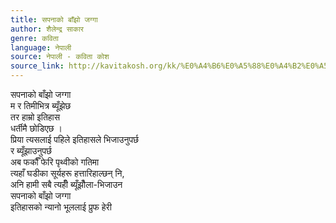 ```yaml
---
title: सपनाको बाँझो जग्गा
author: शैलेन्द्र साकार
genre: कविता
language: नेपाली
source: नेपाली - कविता कोश
source_link: http://kavitakosh.org/kk/%E0%A4%B6%E0%A5%88%E0%A4%B2%E0%A5%87%E0%A4%A8%E0%A5%8D%E0%A4%A6%E0%A5%8D%E0%A4%B0_%E0%A4%B8%E0%A4%BE%E0%A4%95%E0%A4%BE%E0%A4%B0
---
```


सपनाको बाँझो जग्गा  
म र तिमीभित्र ब्यूँझेछ  
तर हाम्रो इतिहास  
धर्तीमै छोडिएछ ।  
प्रिया त्यसलाई पहिले इतिहासले भिजाउनुपर्छ  
र ब्यूँझाउनुपर्छ  
अब फर्कौँ फेरि पृथ्वीको गतिमा  
त्यहाँ घडीका सूर्यहरू हत्तारिहाल्छन् नि,  
अनि हामी सबै त्यहीँ ब्यूँझौँला-भिजाउन  
सपनाको बाँझो जग्गा  
इतिहासको न्यानो भूललाई प्रुफ हेरी
